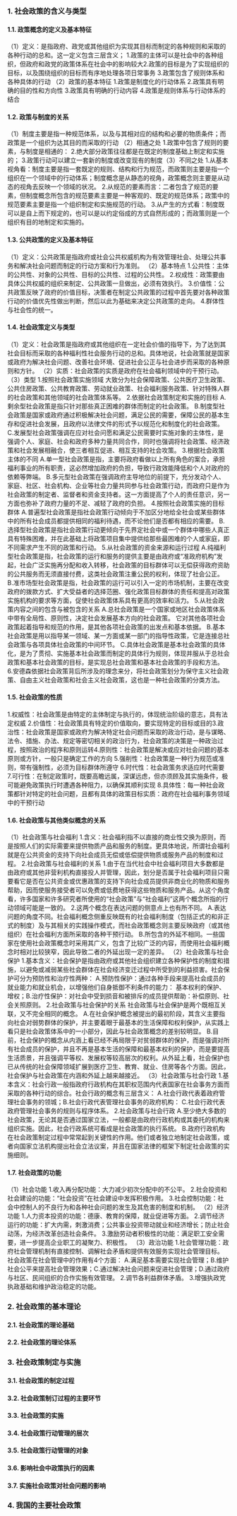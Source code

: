 ### 1. 社会政策的含义与类型

#### 1.1. 政策概念的定义及基本特征
（1）定义：是指政府、政党或其他组织为实现其目标而制定的各种规则和采取的各种行动的总和。这一定义包含三层含义；
1.政策的主体可以是社会中的各种组织，但政府和政党的政策体系在社会中的影响较大2.政策的目标是为了实现组织的目标，以及围绕组织的目标而有序地处理各项日常事务
3.政策包含了规则体系和各种具体的行动
（2）政策的基本特征
1.政策是制度化的行动体系
2.政策具有明确的目的性和方向性
3.政策具有明确的行动内容
4.政策是规则体系与行动体系的结合

#### 1.2. 政策与制度的关系
（1）制度主要是指一种规范体系，以及与其相对应的结构和必要的物质条件；而政策是一个组织为达其目的而采取的行动
（2）相通之处
1.政策中包含了规则的要素，与制度是相通的：
2.绝大部分政策往往都是在既定的制度基础上制定和实施的；
3.政策行动可以建立一套新的制度或改变现有的制度（3）不同之处
1.从基本视角看：制度主要是指一套既定的规则、结构和行为规范，而政策则主要是指一个组织在一个领域中的行动体系；制度概念是从静态的视角，政策概念则主要是从动态的视角去反映一个领域的状况。
2.从规范的要素而言：二者包含了规范的要素，但制度概念所包含的规范要素主要是一种客观的、既定的规范体系；政策中的规范要素主要是指一个组织制定和实施规范的行动。
3.从产生的方式看：制度既可以是自上而下规定的，也可以是以约定俗成的方式自然形成的；而政策则是一个组织有目的地制定和实施的。


#### 1.3. 公共政策的定义及基本特征
（1）定义：公共政策是指政府或社会公共权威机构为有效管理社会、处理公共事务和解决社会问题而制定的行动方案和行为准则。
（2）基本特点
1.公共性：主体的公共性、对象的公共性、目标的公共性、过程的公共性。
2.权成性：政策要由具体公共权威的组织来制定、公共政策一旦做出，必须有效执行。
3.价值性：公共政策反映了政府的价值目标，决策者在制定公共政策的过程中首先要对各种政策行动的价值优先性做出判断，然后以此为基础来决定公共政策的走向。
4.群体性与社会性的统一。


#### 1.4. 社会政策定义与类型
（1）定义：社会政策是指政府或其他组织在一定社会价值的指导下，为了达到其社会目标而采取的各种福利性社会服务行动的总和。具体地说，社会政策就是国家或政府为解决社会问题、改善社会环境、促进社会公正与社会进步而采取的各种原则和方针。
（2）实质：社会政策的实质是政府在社会福利领域中的干预行动。
（3）类型
1.按照社会政策实施领域
大致分为社会保障政策、公共医疗卫生政策、公共住房政策、公共教育政策、劳动就业政策、社会福利服务政策、针对特殊人群的社会政策和其他领域的社会政策体系等。
2.依据社会政策制定和实施的目标
A.剩余型社会政策是指只针对那些真正困难的群体而制定的社会政策。
B.制度型社会政策是国家或政府通过积极解决社会问题，满足公民的需要，保障公民的基本生存和促进社会发展，且政府以法律文件的形式予以规范化和制度化的社会政策。
C.发展型社会政策强调在应对社会问愿和满足公民需要时实施对象的主体性，是强调个人、家庭、社会和政府多种力量共同合作，同时也强调将社会政策、经济政策和社会发展相融合，使三者相互促进、相互支持的社会攻策。
3.根据社会政策主体的不同
A.单一型社会政策是指，主要将政府看做以上所有角色的案合，承担福利事业的所有职责，这必然增加政府的负担，导致行政效能降低和个人对政府的依赖等弊端。
B.多元型社会政策在强调政府主导地位的前提下，充分发动个人、家庭、社区、社会机构、企业等社会力量共同参与社会政策行动，而政府只是作为社会政策的制定者、监督者和资金支持者。这一方面提高了个人的责任意识，另一方面也弥补了政府力量的不足、减轻了政府的负担。
4.按照社会政策实施的目标群体
A.普遍型社会政策是指社会政策行动倾向于不加区分地给全社会或某些群体中的所有社会成员都提供相同的福利待遇，而不论他们是否都有相应的需要。
B.选择型社会政策是指社会政策行动更倾向于先界定社会中或一个群体中哪些人真正具有特殊困难，并在此基础上将政策项目集中提供给那些最困难的个人或家庭，即不同需求产生不同的政策和行动。
5.从社会政策的资金来源和运行过程
A.纯福利型社会政策是指，社会政策的运行和服务的提供主要是由政府或“准政府机构”发起，社会广泛实施再分配和收入转移，社会政策的目标群体可以无偿获得政府资助的公共服务而无须直接付费，这类社会政策注重公民的权利，体现了社会公正。
B.准市场型社会政策是指，社会政策的运行可以引入一定的市场机制，主要在改变政府的拨款方式、扩大受益者的选择范圈、强化政策目标群体的责任和提高对政策实施机构的要求等方面，促使社会政策体系具有更高的效率和活力。
5.从社会政策内容之间的包含与被包含的关系
A.总社会政策是一个国家或地区社会政策体系中带有全局性、原则性，决定社会发展基本方向的社会政策。
它对其他各项社会政策起着指导和规范的作用，是其他各项社会政策的出发点和基本依据。
B.基本社会政策是用以指导某一领域、某一方面或某一部门的指导性政策，它是连接总社会政策与各项具体社会政策的中间环节。
C.具体社会政策是基本社会政策的具体化，是为了贯彻、实施基本社会政策而制定的具体行为规则，体现并服从于总社会政策和基本社会政策的目标，是实现总社会政策和基本社会政策的手段和方法。
6.安德森依据社会政策背后所涉及的理念来分，将社会政策划分为保守主义社会政策、自由主义社会政策和社会主义社会政策，这也是一种社会政策的分类方法。


#### 1.5. 社会政策的性质
1.权威性：社会政策是由特定的主体制定与执行的，体现统治阶级的意志，具有法定权威
2.价值性：社会政策具有特定的价值取向，要实现特定的目标或目的3.政治性：社会政策是国家或政府为解决特定社会问题而采取的政治行动，是与谋略、法令、措施、办法、规定等密切相关的政治行为，社会政策的决策是一种政治过程，按照政治的程序和原则运转4.原则性：社会政策是解决或应对社会问题的基本原则或方针，一般只是确定工作的方向
5.强削性：社会政策是一种行为规范或准则，带有强制性，必须为目标群体所遵守
6.时代性：社会政策务求适应时代需要
7.可行性：在制定政策时，既要高瞻远属，深谋远虑，但亦须顾及其实施条件，极可能避免政策执行时遭遇各种阻力，以确保其顺利实现
8.具体性：每一种社会政策都针对特定的社会问题，且都有具体的政策目标实质：政府在社会福利事务领域中的干预行动

#### 1.6. 社会政策与其他类似概念的关系
（1）社会政策与社会福利
1.含义：社会福利指不以直接的商业性交换为原则，而是按照人们的实际需要来提供物质产品和服务的制度。更具体地说，所谓社会福利就是在公共资金的支持下向社会成员无偿或低偿提供物质或服务产品的制度和过程。
2.社会政策与社会福利的关系
1.由于在当代社会中社会福利项目大多数都是由政府或其他非营利机构直接投人并管理，因此，划分是否属于社会福利项目只需要看它是否在公共资金或优惠政策的支持下向社会成员提供非商业化的物质和服务帮助，因而使服务接受者可以免费或低费地获得这些物质和服务产品。从这个角度看，许多国家和许多研究者所使用的“社会政策”与“社会福利”这两个概念所指的行动领域可能是一致的。
2.这两个概念在表达问题的侧意点上也有所不同。
A.表达问题的角度不同。社会福利概念侧重反映既有的社会福利制度（包括正式的和非正式的制度）及与其相关的实践操作模式，而社会政策概念则主要反映政府（或其他组织）在社会福利方面所采取的各种干预行动。
B.所包含的外延不相同。一些国家在使用社会政策概念时采用其广义，包含了比较广泛的内容，而使用社会福利概念时相对比较狭窄，因此导致二者的外延出现一定的差异。
（2）社会政策与社会保护
1.基本含义：社会保护是指由政府或其他社会组织建立各种保护性的制度和措施，以避免或减弱某些社会群体在社会经济变迁过程中所受到的利益损害。社会保护可分为预防性和治疗性两种：
A.预防性保护：通过各种手段来提高社会成员的就业能力和就业机会，以增强他们自身抵御不利条件的能力：
基本权利的保护、增权；B.治疗性保护：对社会中受到损音和被排斥的成员提供帮助：补偿原则、社会关照原则。
2.社会政策与社会保护的关系
社会政策与社会保护是两个既相互关联，又不完全相同的概念。
A.在社会保护概念被提出的最初阶段，其含义主要指向社会对弱势群体的保护，并主要着眼于最基本的生活保障和权利保护，从实践上看只是社会政策体系中的一小部分，因此与社会政策概念的差别较明显。
B.目前，社会保护的概念从内涵上看已经不再局限于对贫弱群体的保护，而是强调对所有社会成员的保护，并且不再是基本生活的保障和最基本权利的保护，而是要提高生活质景，并且强调平等权、发展权等较高层次的权利。从外延上看，社会保护也已从传统的社会保障领域扩展到医疗卫生、教育、就业、住房等各个方面。因此，社会保护与社会政策在内涵和外延上越来越接近。
（3）社会政策与社会行政
1.基本含义：社会行政一般指政府行政机构在其职权范围内代表国家在社会事务方面而采取的各种行动的综合。社会行政的概念有三层含义：
A.社会行政代表着政府管理社会事务的领城；B.社会行政代表管理社会事务的政府机构：
C.社会行政代表政府管理社会事务的规则与程序体系。
2.社会政策与社会行政
A.至少绝大多数的社会政策，无论其是否通过国家立法，一般都是由政府行政机构或其委托的机构来组织实施。因此，社会行政系统可看成是社会政策的执行系统。
B.政府行政机构在社会政策制定过程中常常起到关键性的作用。他们或者独立地制定社会政策，或者向国家立法机构提出社会立法议案，并且在国家法律的框架下制定社会政策的实施细则。

#### 1.7. 社会政策的功能
（1）社会功能
1.收入再分配功能：大力减少初次分配中的不公平。
2.社会投资和社会建设的功能：“社会投资”在社会建设中发挥积极作用。
3.社会控制功能：社会中控制人的不良行为和各种社会问题的发生及其危害的制度和机制。
（2）经济功能
1.人力资本投资的功能：德康、教育的保障，就业促进等方面。
2.调节经济运行的功能：扩大内需，刺激消费；公共事业投资带动就业和经济增长；防止社会动荡，为经济改革创造社会条件。
3.激励劳动者积极性的功能：满足职工安全需要，进一步提高企业职工的凝聚力、积极性。
（3）政治功能
1.社会管理功能：政府社会管理机制有直接控制、调解社会矛盾和提供有效服务实现社会管理目标。
社会政策在社会管理中的作用有4个方面：
A.满足基本需要实现社会管理；B.维护社会公平来提高社会管理效果；C.通过解决社会问题来促进社会管理；D.通过政府与社区、民间组织的合作实施有效管理。
2.调节各利益群体矛盾。
3.增强执政党执政基础和维护政治稳定的功能。


### 2. 社会政策的基本理论

#### 2.1. 社会政策的理论基础

#### 2.2. 社会政策的理论体系


### 3. 社会政策制定与实施

#### 3.1. 社会政策的制定过程

#### 3.2. 社会政策制订过程的主要环节

#### 3.3. 社会政策的实施

#### 3.4. 社会政策行动管理的层次

#### 3.5. 社会政策行动管理的对象

#### 3.6. 影响社会中政策执行的因素

#### 3.7. 实施社会政策对社会问题的影响

### 4. 我国的主要社会政策
